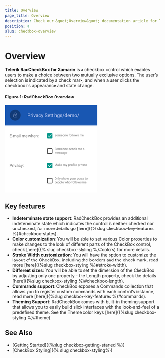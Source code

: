 ```yaml
---
title: Overview
page_title: Overview
description: Check our &quot;Overview&quot; documentation article for Telerik CheckBox for Xamarin control.
position: 0
slug: checkbox-overview
---
```


# Overview

**Telerik RadCheckBox for Xamarin** is a checkbox control which enables users to make a choice between two mutually exclusive options. The user’s selection is indicated by a check mark, and when a user clicks the checkbox its appearance and state change.  

#### Figure 1: RadCheckBox Overview
![CheckBox Overview](images/checkbox-overview.png "CheckBox Overview")

## Key features

* **Indeterminate state support**: RadCheckBox provides an additional indeterminate state which indicates the control is neither checked nor unchecked, for more details go [here]({%slug checkbox-key-features %}#checkbox-states).
* **Color customization**: You will be able to set various Color properties to make changes to the look of different parts of the CheckBox control, check [here]({% slug checkbox-styling %}#colors) for more details.
* **Stroke Width customization**: You will have the option to customize the layout of the CheckBox, including the borders and the check mark, read more [here]({%slug checkbox-styling %}#stroke-width).
* **Different sizes**: You will be able to set the dimension of the CheckBox by adjusting only one property - the Length property, check the details [here]({%slug checkbox-styling %}#checkbox-length).
* **Commands support**: CheckBox exposes a Commands collection that allows you to register custom commands with each control’s instance, read more [here]({%slug checkbox-key-features %}#commands).
* **Theming Support**: RadCheckBox comes with built-in theming support that allows you to easily build slick interfaces with the look-and-feel of a predefined theme. See the Theme color keys [here]({%slug checkbox-styling %}#theme)

## See Also

- [Getting Started]({%slug checkbox-getting-started %})
- [CheckBox Styling]({% slug checkbox-styling%})
